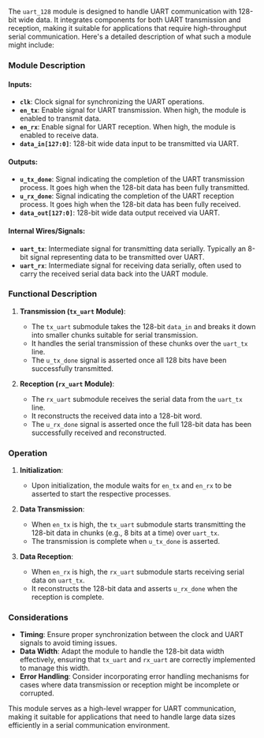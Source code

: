 The `uart_128` module is designed to handle UART communication with 128-bit wide data. It integrates components for both UART transmission and reception, making it suitable for applications that require high-throughput serial communication. Here's a detailed description of what such a module might include:

### **Module Description**

#### **Inputs:**
- **`clk`**: Clock signal for synchronizing the UART operations.
- **`en_tx`**: Enable signal for UART transmission. When high, the module is enabled to transmit data.
- **`en_rx`**: Enable signal for UART reception. When high, the module is enabled to receive data.
- **`data_in[127:0]`**: 128-bit wide data input to be transmitted via UART.

#### **Outputs:**
- **`u_tx_done`**: Signal indicating the completion of the UART transmission process. It goes high when the 128-bit data has been fully transmitted.
- **`u_rx_done`**: Signal indicating the completion of the UART reception process. It goes high when the 128-bit data has been fully received.
- **`data_out[127:0]`**: 128-bit wide data output received via UART.

#### **Internal Wires/Signals:**
- **`uart_tx`**: Intermediate signal for transmitting data serially. Typically an 8-bit signal representing data to be transmitted over UART.
- **`uart_rx`**: Intermediate signal for receiving data serially, often used to carry the received serial data back into the UART module.

### **Functional Description**

1. **Transmission (`tx_uart` Module)**:
   - The `tx_uart` submodule takes the 128-bit `data_in` and breaks it down into smaller chunks suitable for serial transmission.
   - It handles the serial transmission of these chunks over the `uart_tx` line.
   - The `u_tx_done` signal is asserted once all 128 bits have been successfully transmitted.

2. **Reception (`rx_uart` Module)**:
   - The `rx_uart` submodule receives the serial data from the `uart_tx` line.
   - It reconstructs the received data into a 128-bit word.
   - The `u_rx_done` signal is asserted once the full 128-bit data has been successfully received and reconstructed.

### **Operation**

1. **Initialization**:
   - Upon initialization, the module waits for `en_tx` and `en_rx` to be asserted to start the respective processes.

2. **Data Transmission**:
   - When `en_tx` is high, the `tx_uart` submodule starts transmitting the 128-bit data in chunks (e.g., 8 bits at a time) over `uart_tx`.
   - The transmission is complete when `u_tx_done` is asserted.

3. **Data Reception**:
   - When `en_rx` is high, the `rx_uart` submodule starts receiving serial data on `uart_tx`.
   - It reconstructs the 128-bit data and asserts `u_rx_done` when the reception is complete.

### **Considerations**

- **Timing**: Ensure proper synchronization between the clock and UART signals to avoid timing issues.
- **Data Width**: Adapt the module to handle the 128-bit data width effectively, ensuring that `tx_uart` and `rx_uart` are correctly implemented to manage this width.
- **Error Handling**: Consider incorporating error handling mechanisms for cases where data transmission or reception might be incomplete or corrupted.

This module serves as a high-level wrapper for UART communication, making it suitable for applications that need to handle large data sizes efficiently in a serial communication environment.
